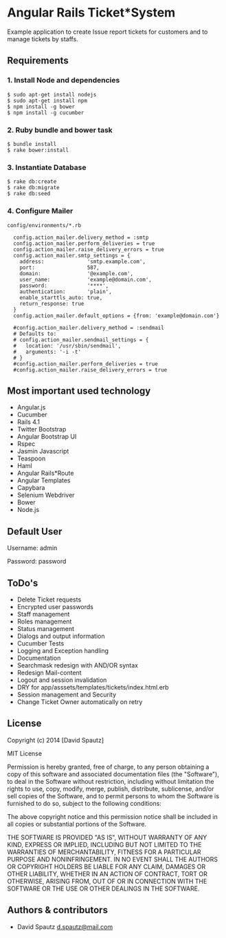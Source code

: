 # Angular Rails Ticket*System

Example application to create Issue report tickets for customers and to manage tickets by staffs. 

## Requirements

### 1. Install Node and dependencies

```
$ sudo apt-get install nodejs
$ sudo apt-get install npm
$ npm install -g bower
$ npm install -g cucumber

```

### 2. Ruby bundle and bower task

```
$ bundle install
$ rake bower:install
```

### 3. Instantiate Database
```
$ rake db:create
$ rake db:migrate
$ rake db:seed
```


### 4. Configure Mailer

```
config/environments/*.rb
```

```
  config.action_mailer.delivery_method = :smtp
  config.action_mailer.perform_deliveries = true
  config.action_mailer.raise_delivery_errors = true
  config.action_mailer.smtp_settings = {
    address:              'smtp.example.com',
    port:                 587,
    domain:               '@example.com',
    user_name:            'example@domain.com',
    password:             '****',
    authentication:       'plain',
    enable_starttls_auto: true,
    return_response: true
  }
  config.action_mailer.default_options = {from: 'example@domain.com'}
  
  #config.action_mailer.delivery_method = :sendmail
  # Defaults to:
  # config.action_mailer.sendmail_settings = {
  #   location: '/usr/sbin/sendmail',
  #   arguments: '-i -t'
  # }
  #config.action_mailer.perform_deliveries = true
  #config.action_mailer.raise_delivery_errors = true
```

## Most important used technology

* Angular.js
* Cucumber
* Rails 4.1
* Twitter Bootstrap
* Angular Bootstrap UI
* Rspec
* Jasmin Javascript
* Teaspoon
* Haml
* Angular Rails*Route
* Angular Templates
* Capybara
* Selenium Webdriver
* Bower
* Node.js

## Default User

Username: admin

Password: password

## ToDo's

* Delete Ticket requests
* Encrypted user passwords
* Staff management
* Roles management
* Status management
* Dialogs and output information
* Cucumber Tests
* Logging and Exception handling
* Documentation
* Searchmask redesign with AND/OR syntax
* Redesign Mail-content
* Logout and session invalidation
* DRY for app/asssets/templates/tickets/index.html.erb
* Session management and Security
* Change Ticket Owner automatically on retry

## License
Copyright (c) 2014 [David Spautz]

MIT License

Permission is hereby granted, free of charge, to any person obtaining
a copy of this software and associated documentation files (the
"Software"), to deal in the Software without restriction, including
without limitation the rights to use, copy, modify, merge, publish,
distribute, sublicense, and/or sell copies of the Software, and to
permit persons to whom the Software is furnished to do so, subject to
the following conditions:

The above copyright notice and this permission notice shall be
included in all copies or substantial portions of the Software.

THE SOFTWARE IS PROVIDED "AS IS", WITHOUT WARRANTY OF ANY KIND,
EXPRESS OR IMPLIED, INCLUDING BUT NOT LIMITED TO THE WARRANTIES OF
MERCHANTABILITY, FITNESS FOR A PARTICULAR PURPOSE AND
NONINFRINGEMENT. IN NO EVENT SHALL THE AUTHORS OR COPYRIGHT HOLDERS BE
LIABLE FOR ANY CLAIM, DAMAGES OR OTHER LIABILITY, WHETHER IN AN ACTION
OF CONTRACT, TORT OR OTHERWISE, ARISING FROM, OUT OF OR IN CONNECTION
WITH THE SOFTWARE OR THE USE OR OTHER DEALINGS IN THE SOFTWARE.


## Authors & contributors

* David Spautz <d.spautz@mail.com>